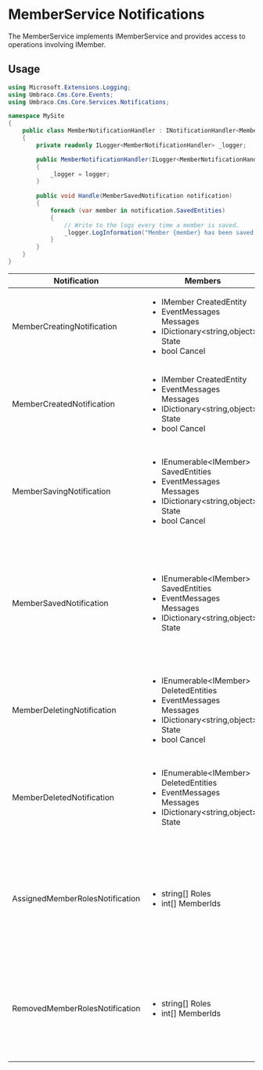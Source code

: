 # MemberService Notifications

The MemberService implements IMemberService and provides access to operations involving IMember.

## Usage

```csharp
using Microsoft.Extensions.Logging;
using Umbraco.Cms.Core.Events;
using Umbraco.Cms.Core.Services.Notifications;

namespace MySite
{
    public class MemberNotificationHandler : INotificationHandler<MemberSavedNotification>
    {
        private readonly ILogger<MemberNotificationHandler> _logger;

        public MemberNotificationHandler(ILogger<MemberNotificationHandler> logger)
        {
            _logger = logger;
        }
        
        public void Handle(MemberSavedNotification notification)
        {
            foreach (var member in notification.SavedEntities)
            {
                // Write to the logs every time a member is saved.
                _logger.LogInformation("Member {member} has been saved and notification published!", member.Name);
            }
        }
    }
}
```

| Notification                    | Members                                                                                                                                                      | Description                                                                                                                                                                                                                                                                                                                                                                                                                     |
| ------------------------------- | ------------------------------------------------------------------------------------------------------------------------------------------------------------ | ------------------------------------------------------------------------------------------------------------------------------------------------------------------------------------------------------------------------------------------------------------------------------------------------------------------------------------------------------------------------------------------------------------------------------- |
| MemberCreatingNotification      | <ul><li>IMember CreatedEntity</li><li>EventMessages Messages</li><li>IDictionary&#x3C;string,object> State</li><li>bool Cancel</li></ul>                     | <p>Published when MemberUserStore.CreateAsync is called in the API.<br>CreatedEntity: Gets the IMember object being created.</p>                                                                                                                                                      |
| MemberCreatedNotification       | <ul><li>IMember CreatedEntity</li><li>EventMessages Messages</li><li>IDictionary&#x3C;string,object> State</li><li>bool Cancel</li></ul>                     | <p>Published when MemberUserStore.CreateAsync is called in the API.<br>CreatedEntity: Gets the created IMember object.</p>                                                                                                                                                      |
| MemberSavingNotification        | <ul><li>IEnumerable&#x3C;IMember> SavedEntities</li><li>EventMessages Messages</li><li>IDictionary&#x3C;string,object> State</li><li>bool Cancel</li></ul>   | <p>Published when MemberService.Saving is called in the API.<br>NOTE: It can be skipped completely if the parameter "raiseEvents" is set to false during the Save method call (true by default).<br>SavedEntities: Gets the collection of IMember objects being saved.</p>                                                                                                                                                      |
| MemberSavedNotification         | <ul><li>IEnumerable&#x3C;IMember> SavedEntities</li><li>EventMessages Messages</li><li>IDictionary&#x3C;string,object> State</li></ul>                       | <p>Published when MemberService.Save is called in the API and after data has been persisted.<br>NOTE: It can be skipped completely if the parameter "raiseEvents" is set to false during the Save method call (true by default).<br><em>NOTE:</em> <a href="determining-new-entity.md"><em>See here on how to determine if the entity is brand new</em></a><br>SavedEntities: Gets the saved collection of IMember objects.</p> |
| MemberDeletingNotification      | <ul><li>IEnumerable&#x3C;IMember> DeletedEntities</li><li>EventMessages Messages</li><li>IDictionary&#x3C;string,object> State</li><li>bool Cancel</li></ul> | <p>Published when MemberService.Delete, and MemberService.DeleteMembersOfType are called in the API.<br>DeletedEntities: Gets the collection of IMember objects being deleted.</p>                                                                                                                                                                                                                                              |
| MemberDeletedNotification       | <ul><li>IEnumerable&#x3C;IMember> DeletedEntities</li><li>EventMessages Messages</li><li>IDictionary&#x3C;string,object> State</li></ul>                     | <p>Published when MemberService.Delete, and MemberService.DeleteMembersOfType are called in the API, after the members has been deleted.<br>DeletedEntities: Gets the collection of deleted IMember objects.</p>                                                                                                                                                                                                                |
| AssignedMemberRolesNotification | <ul><li>string[] Roles</li><li>int[] MemberIds</li></ul>                                                                                                     | <p>Published when MemberService.AssignRoles, and MemberService.ReplaceRoles are called in the API.</p><ol><li>Roles: Collection of role names being assigned.</li><li>MemberIds: Collection of Ids of the members the roles are being assigned to.</li></ol>                                                                                                                                                                    |
| RemovedMemberRolesNotification  | <ul><li>string[] Roles</li><li>int[] MemberIds</li></ul>                                                                                                     | <p>Published when MemberService.DissociateRoles are being called in the API.</p><ol><li>Roles: Collection of role names being removed.</li><li>MemberIds: Collection of Ids of the members the roles are being removed from.</li></ol>                                                                                                                                                                                          |
